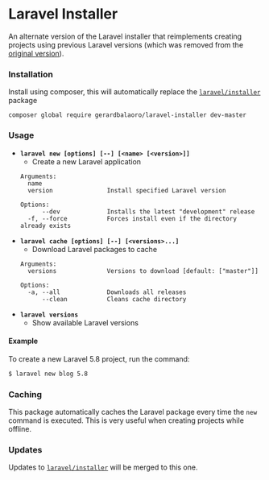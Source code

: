 # Laravel Installer

An alternate version of the Laravel installer that reimplements creating projects using
previous Laravel versions (which was removed from the [original version](https://github.com/laravel/installer)).

### Installation

Install using composer, this will automatically replace the [`laravel/installer`](https://github.com/laravel/installer) package

```
composer global require gerardbalaoro/laravel-installer dev-master
```

### Usage

* **`laravel new [options] [--] [<name> [<version>]]`**
  * Create a new Laravel application
  ```
  Arguments:
    name
    version               Install specified Laravel version

  Options:
        --dev             Installs the latest "development" release
    -f, --force           Forces install even if the directory already exists
  ```
* **`laravel cache [options] [--] [<versions>...]`**
  * Download Laravel packages to cache
  ```
  Arguments:
    versions              Versions to download [default: ["master"]]

  Options:
    -a, --all             Downloads all releases
        --clean           Cleans cache directory
  ```
* **`laravel versions`**
  * Show available Laravel versions

#### Example

To create a new Laravel 5.8 project, run the command:
  ```bash
  $ laravel new blog 5.8
  ```

### Caching

This package automatically caches the Laravel package every time the `new` command is executed.
This is very useful when creating projects while offline.

### Updates

Updates to [`laravel/installer`](https://github.com/laravel/installer) will be merged to this one.



